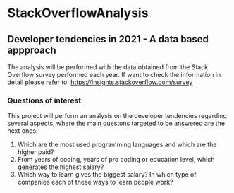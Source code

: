 # StackOverflowAnalysis

## Developer tendencies in 2021 - A data based appproach

The analysis will be performed with the data obtained from the Stack Overflow survey performed each year. If want to check the information in detail please refer to: https://insights.stackoverflow.com/survey

### Questions of interest

This project will perform an analysis on the developer tendencies regarding several aspects, where the main questons targeted to be answered are the next ones:

1. Which are the most used programming languages and which are the higher paid?
2. From years of coding, years of pro coding or education level, which generates the highest salary?
3. Which way to learn gives the biggest salary? In which type of companies each of these ways to learn people work?